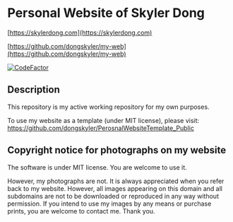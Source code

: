 # Personal Website of Skyler Dong

[https://skylerdong.com](https://skylerdong.com)

[https://github.com/dongskyler/my-web](https://github.com/dongskyler/my-web)

[![CodeFactor](https://www.codefactor.io/repository/github/dongskyler/my-web/badge)](https://www.codefactor.io/repository/github/dongskyler/my-web)

## Description

This repository is my active working repository for my own purposes.

To use my website as a template (under MIT license), please visit:
https://github.com/dongskyler/PerosnalWebsiteTemplate_Public

## Copyright notice for photographs on my website

The software is under MIT license. You are welcome to use it. 

However, my photographs are not. It is always appreciated when you
refer back to my website. However, all images appearing on this
domain and all subdomains are not to be downloaded or reproduced in
any way without permission. If you intend to use my images by any
means or purchase prints, you are welcome to contact me. Thank you.
